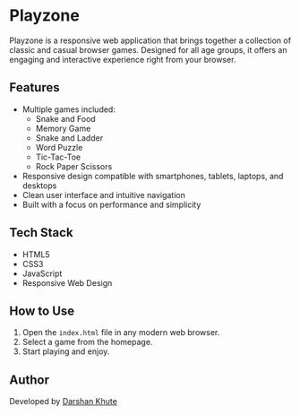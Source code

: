 # Playzone

Playzone is a responsive web application that brings together a collection of classic and casual browser games. Designed for all age groups, it offers an engaging and interactive experience right from your browser.

## Features

- Multiple games included:
  - Snake and Food
  - Memory Game
  - Snake and Ladder
  - Word Puzzle
  - Tic-Tac-Toe
  - Rock Paper Scissors
- Responsive design compatible with smartphones, tablets, laptops, and desktops
- Clean user interface and intuitive navigation
- Built with a focus on performance and simplicity

## Tech Stack

- HTML5  
- CSS3  
- JavaScript  
- Responsive Web Design

## How to Use

1. Open the `index.html` file in any modern web browser.
2. Select a game from the homepage.
3. Start playing and enjoy.


## Author

Developed by [Darshan Khute](https://github.com/dev-kdarshan)

